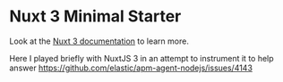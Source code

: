 # Nuxt 3 Minimal Starter

Look at the [Nuxt 3 documentation](https://nuxt.com/docs/getting-started/introduction) to learn more.

Here I played briefly with NuxtJS 3 in an attempt to instrument it
to help answer https://github.com/elastic/apm-agent-nodejs/issues/4143


